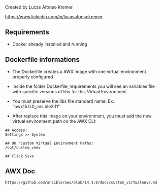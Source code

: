 Created by Lucas Afonso Kremer

https://www.linkedin.com/in/lucasafonsokremer

Requirements
------------

* Docker already installed and running

Dockerfile informations
-----------------------

* The Dockerfile creates a AWX image with one virtual environment properly configured

* Inside the folder Dockerfile_requirements you will see an variables file with specific versions of libs for this Virtual Environment.

* You must preserve the libs file standard name. Ex.: "awx15.0.0_ansible2.11"

* After replace this image on your environment, you must add the new virtual environment path on the AWX CLI:

```
## Access:
Settings >> System

## On "Custom Virtual Environment Paths:
/opt/custom_venv

## Click Save 
```

AWX Doc
-------

```
https://github.com/ansible/awx/blob/14.1.0/docs/custom_virtualenvs.md
```

